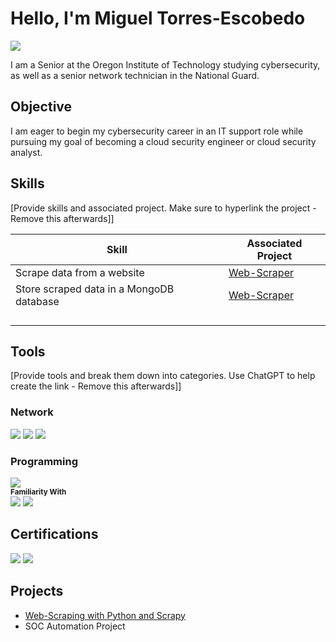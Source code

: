 # Hello, I'm Miguel Torres-Escobedo
<a href="www.linkedin.com/in/miguel-torres-escobedo-a1311933a"><img src="https://img.shields.io/badge/-LinkedIn-0072b1?&style=for-the-badge&logo=linkedin&logoColor=white" /></a>


I am a Senior at the Oregon Institute of Technology studying cybersecurity, as well as a senior network technician in the National Guard.

## Objective

I am eager to begin my cybersecurity career in an IT support role while pursuing my goal of becoming a cloud security engineer or cloud security analyst.


## Skills
[Provide skills and associated project. Make sure to hyperlink the project - Remove this afterwards]]

| Skill                                         | Associated Project         |
|-----------------------------------------------|----------------------------|
| Scrape data from a website | <a href="https://github.com/Maddnar/Web-Scraper/tree/main">Web-Scraper</a> |
| Store scraped data in a MongoDB database | <a href="https://github.com/Maddnar/Web-Scraper/tree/main">Web-Scraper</a> |
| | |
| | |
| | |
| | |

## Tools
[Provide tools and break them down into categories. Use ChatGPT to help create the link - Remove this afterwards]]

### Network
<div>
    <img src="https://img.shields.io/badge/-pcapy-1679A7?&style=for-the-badge&logo=pcapy&logoColor=white" />
    <img src="https://img.shields.io/badge/-Wireshark-1679A7?&style=for-the-badge&logo=Wireshark&logoColor=white" />
    <img src="https://img.shields.io/badge/-Cisco%20Packet%20Tracer-1679A7?&style=for-the-badge&logo=cisco&logoColor=white" />

</div>

### Programming
<div>
    <img src="https://img.shields.io/badge/-Python-3776AB?&style=for-the-badge&logo=python&logoColor=white" />
    <br/>
    <sub><b>Familiarity With</b></sub><br/>
    <img src="https://img.shields.io/badge/-C++-00599C?&style=for-the-badge&logo=cplusplus&logoColor=white" />
    <img src="https://img.shields.io/badge/-C-A8B9CC?&style=for-the-badge&logo=c&logoColor=white" />
</div>


## Certifications
<div>
<img src="https://img.shields.io/badge/-Security%2B-FF0000?&style=for-the-badge&logo=CompTIA&logoColor=white" />
<img src="https://img.shields.io/badge/-Network%2B-007ACC?&style=for-the-badge&logo=CompTIA&logoColor=white" />
</div>

## Projects
- <a href="https://github.com/Maddnar/Web-Scraper/tree/main">Web-Scraping with Python and Scrapy</a>
- SOC Automation Project
